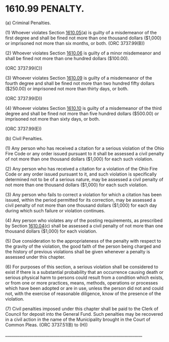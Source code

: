 1610.99 PENALTY.
================

​(a) Criminal Penalties.

​(1) Whoever violates Section [1610.05](5a4efc34.html)(a) is guilty of a
misdemeanor of the first degree and shall be fined not more than one
thousand dollars ($1,000) or imprisoned not more than six months, or
both. (ORC 3737.99(B))

​(2) Whoever violates Section [1610.06](5a4efc34.html) is guilty of a
minor misdemeanor and shall be fined not more than one hundred dollars
($100.00).

(ORC 3737.99(C))

​(3) Whoever violates Section [1610.09](5a58af40.html) is guilty of a
misdemeanor of the fourth degree and shall be fined not more than two
hundred fifty dollars ($250.00) or imprisoned not more than thirty
days, or both.

(ORC 3737.99(D))

​(4) Whoever violates Section [1610.10](5a5cb68b.html) is guilty of a
misdemeanor of the third degree and shall be fined not more than five
hundred dollars ($500.00) or imprisoned not more than sixty days, or
both.

(ORC 3737.99(E))

​(b) Civil Penalties.

​(1) Any person who has received a citation for a serious violation of
the Ohio Fire Code or any order issued pursuant to it shall be assessed
a civil penalty of not more than one thousand dollars ($1,000) for each
such violation.

​(2) Any person who has received a citation for a violation of the Ohio
Fire Code or any order issued pursuant to it, and such violation is
specifically determined not to be of a serious nature, may be assessed a
civil penalty of not more than one thousand dollars ($1,000) for each
such violation.

​(3) Any person who fails to correct a violation for which a citation
has been issued, within the period permitted for its correction, may be
assessed a civil penalty of not more than one thousand dollars ($1,000)
for each day during which such failure or violation continues.

​(4) Any person who violates any of the posting requirements, as
prescribed by Section [1610.04](5a442eb1.html)(c) shall be assessed a
civil penalty of not more than one thousand dollars ($1,000) for each
violation.

​(5) Due consideration to the appropriateness of the penalty with
respect to the gravity of the violation, the good faith of the person
being charged and the history of previous violations shall be given
whenever a penalty is assessed under this chapter.

​(6) For purposes of this section, a serious violation shall be
considered to exist if there is a substantial probability that an
occurrence causing death or serious physical harm to persons could
result from a condition which exists, or from one or more practices,
means, methods, operations or processes which have been adopted or are
in use, unless the person did not and could not, with the exercise of
reasonable diligence, know of the presence of the violation.

​(7) Civil penalties imposed under this chapter shall be paid to the
Clerk of Council for deposit into the General Fund. Such penalties may
be recovered in a civil action in the name of the Municipality brought
in the Court of Common Pleas. (ORC 3737.51(B) to (H))

\_\_\_\_\_\_\_\_\_\_\_\_\_\_\_\_\_\_\_\_\_\_\_\_\_\_\_\_\_\_\_\_\_\_\_\_\_\_\_\_\_\_\_\_\_\_\_\_\_\_\_\_\_\_\_\_\_\_\_\_\_\_\_\_\_\_\_\_
